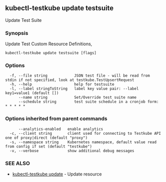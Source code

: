 ## kubectl-testkube update testsuite

Update Test Suite

### Synopsis

Update Test Custom Resource Definitions, 

```
kubectl-testkube update testsuite [flags]
```

### Options

```
  -f, --file string            JSON test file - will be read from stdin if not specified, look at testkube.TestUpsertRequest
  -h, --help                   help for testsuite
  -l, --label stringToString   label key value pair: --label key1=value1 (default [])
      --name string            Set/Override test suite name
      --schedule string        test suite schedule in a cronjob form: * * * * *
```

### Options inherited from parent commands

```
      --analytics-enabled   enable analytics
  -c, --client string       client used for connecting to Testkube API one of proxy|direct (default "proxy")
  -s, --namespace string    Kubernetes namespace, default value read from config if set (default "testkube")
  -v, --verbose             show additional debug messages
```

### SEE ALSO

* [kubectl-testkube update](kubectl-testkube_update.md)	 - Update resource

